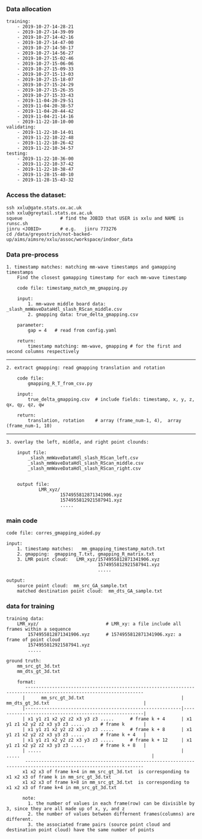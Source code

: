 ### Data allocation

    training:
        - 2019-10-27-14-28-21
        - 2019-10-27-14-39-09
        - 2019-10-27-14-42-16
        - 2019-10-27-14-47-00
        - 2019-10-27-14-50-17
        - 2019-10-27-14-56-27
        - 2019-10-27-15-02-46
        - 2019-10-27-15-06-06
        - 2019-10-27-15-09-33
        - 2019-10-27-15-13-03
        - 2019-10-27-15-18-07
        - 2019-10-27-15-24-29
        - 2019-10-27-15-26-35
        - 2019-10-27-15-33-43
        - 2019-11-04-20-29-51
        - 2019-11-04-20-38-57
        - 2019-11-04-20-44-42
        - 2019-11-04-21-14-16
        - 2019-11-22-10-10-00
    validating:
        - 2019-11-22-10-14-01
        - 2019-11-22-10-22-48
        - 2019-11-22-10-26-42
        - 2019-11-22-10-34-57
    testing:
        - 2019-11-22-10-36-00
        - 2019-11-22-10-37-42
        - 2019-11-22-10-38-47
        - 2019-11-28-15-40-10
        - 2019-11-28-15-43-32



### Access the dataset:

    ssh xxlu@gate.stats.ox.ac.uk
    ssh xxlu@greytail.stats.ox.ac.uk
    squeue              # find the JOBID that USER is xxlu and NAME is runsc.sh
    jinru <JOBID>       # e.g.   jinru 773276
    cd /data/greyostrich/not-backed-up/aims/aimsre/xxlu/assoc/workspace/indoor_data
    
  
    
    
### Data pre-process

    1. timestamp matches: matching mm-wave timestamps and gamapping timestamps      
        Find the closest gamapping timestamp for each mm-wave timestamp
        
        code file: timestamp_match_mm_gmapping.py
        
        input:
            1. mm-wave middle board data: _slash_mmWaveDataHdl_slash_RScan_middle.csv
            2. gmapping data: true_delta_gmapping.csv

        parameter:
            gap = 4   # read from config.yaml

        return:
            timestamp matching: mm-wave, gmapping # for the first and second columns respectively

   
   -----------------------------------------------------------------------
   
    2. extract gmapping: read gmapping translation and rotation

        code file:
            gmapping_R_T_from_csv.py
            
        input:
            true_delta_gmapping.csv  # include fields: timestamp, x, y, z, qx, qy, qz, qw

        return:
            translation, rotation    # array (frame_num-1, 4),  array (frame_num-1, 10)

   -----------------------------------------------------------------------

    3. overlay the left, middle, and right point clounds:
    
        input file:
            _slash_mmWaveDataHdl_slash_RScan_left.csv        
            _slash_mmWaveDataHdl_slash_RScan_middle.csv        
            _slash_mmWaveDataHdl_slash_RScan_right.csv 


        output file:
                LMR_xyz/
                        1574955812871341906.xyz
                        1574955812921587941.xyz
                        .....

            
        
### main code

    code file: corres_gmapping_aided.py

    input:
        1. timestamp matches:   mm_gmapping_timestamp_match.txt
        2. gmapping:  gmapping_T.txt, gmapping_R_matrix.txt
        3. LMR point cloud:   LMR_xyz/1574955812871341906.xyz                            
                                      1574955812921587941.xyz   
                                      .....
                       
    output:
        source point cloud:  mm_src_GA_sample.txt
        matched destination point cloud:  mm_dts_GA_sample.txt
        
        
        
### data for training

    training data:
        LMR_xyz/                         # LMR_xy: a file include all frames within a sequence
            1574955812871341906.xyz      # 1574955812871341906.xyz: a frame of point cloud
            1574955812921587941.xyz
            .....
            
    ground truth:
        mm_src_gt_3d.txt
        mm_dts_gt_3d.txt
        
        format:
           ------------------------------------------------------------------------------------------------------------------
          |      mm_src_gt_3d.txt                                    |    mm_dts_gt_3d.txt                                   |
          |----------------------------------------------------------|-------------------------------------------------------|
          | x1 y1 z1 x2 y2 z2 x3 y3 z3 .....      # frame k + 4      | x1 y1 z1 x2 y2 z2 x3 y3 z3 .....      # frame k       |
          | x1 y1 z1 x2 y2 z2 x3 y3 z3 .....      # frame k + 8      | x1 y1 z1 x2 y2 z2 x3 y3 z3 .....      # frame k + 4   |
          | x1 y1 z1 x2 y2 z2 x3 y3 z3 .....      # frame k + 12     | x1 y1 z1 x2 y2 z2 x3 y3 z3 .....      # frame k + 8   | 
          | .....                                                    | .....                                                 |
           ------------------------------------------------------------------------------------------------------------------
          x1 x2 x3 of frame k+4 in mm_src_gt_3d.txt  is corresponding to x1 x2 x3 of frame k in mm_src_gt_3d.txt
          x1 x2 x3 of frame k+8 in mm_src_gt_3d.txt  is corresponding to x1 x2 x3 of frame k+4 in mm_src_gt_3d.txt
          
          note: 
            1. the number of values in each frame(row) can be divisible by 3, since they are all made up of x, y, and z
            2. the number of values between differnent frames(columns) are different.
            3. the associated frame pairs (source point cloud and destination point cloud) have the same number of points
            
  
        
        
